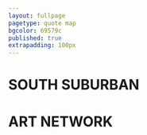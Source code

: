 ```yaml
---
layout: fullpage
pagetype: quote map
bgcolor: 69579c
published: true
extrapadding: 100px
---
```


<div class="mapstage"></div>

# SOUTH SUBURBAN
# ART NETWORK
